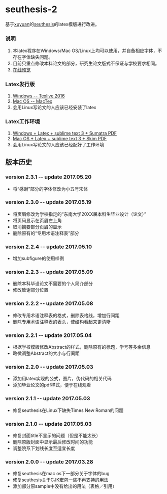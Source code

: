 # seuthesis-2
基于[xuyuan](https://github.com/xuyuan)的[seuthesis](https://github.com/xuyuan/seuthesis)的latex模版进行改进。



### 说明
1. 本latex程序在Windows/Mac OS/Linux上均可以使用，并自备相应字体，不存在字体缺失问题。
2. 目前只重点修改本科论文的部分，研究生论文版式不保证与学校要求相同。
3. [在线预览](https://github.com/a367/seu-latex/blob/master/main.pdf)

### Latex发行版
1. [Windows -- Texlive 2016](http://tug.org/texlive/files/texlive2016.iso.torrent)
2. [Mac OS -- MacTex](https://tug.org/mactex/)
3. 会用Linux写论文的人应该已经安装了latex

### Latex工作环境
1. [Windows + Latex + sublime text 3 + Sumatra PDF](http://www.360doc.com/content/14/0517/19/9206388_378573988.shtml)
2. [Mac OS + Latex + sublime text 3 + Skim PDF](https://www.zhihu.com/question/23918126)
3. 会用Linux写论文的人应该已经配好了工作环境

## 版本历史

### version 2.3.1 -- update 2017.05.20
* 将“感谢”部分的字体修改为小五号宋体

### version 2.3.0 -- update 2017.05.19
* 将页眉修改为学校指定的“东南大学20XX届本科生毕业设计（论文）”
* 将页码显示在页眉左上角
* 取消摘要部分页眉的显示
* 删除原有的“专用术语注释表”部分

### version 2.2.4 -- update 2017.05.10
* 增加subfigure的使用样例

### version 2.2.3 -- update 2017.05.09
* 删除本科毕设论文不需要的个人简介部分
* 修改致谢部分位置

### version 2.2.2 -- update 2017.05.08
* 修改专用术语注释表的格式，删除表格线，增加行间距
* 删除专用术语注释表的表头，使结构看起来更清晰

### version 2.2.1 -- update 2017.05.04
* 根据学校模版修改Abstract的样式，删除原有的标题，学号等多余信息
* 略微调整Abstract的大小与行间距

### version 2.2.0 -- update 2017.05.03
* 添加用latex实现的公式，图片，伪代码的相关代码
* 添加毕业论文的pdf样式，便于在线观看

### version 2.1.1 -- update 2017.05.03
* 修复seuthesis在Linux下缺失Times New Roman的问题

### version 2.1.0 -- update 2017.05.03
* 修复封面title不显示的问题（但是不能太长）
* 删除原版封面中显示最后修改时间的功能
* 调整院系下划线长度至适宜长度

### version 2.0.0 -- update 2017.03.28
* 修复seuthesis在mac os下一部分关于字体的bug
* 修复seuthesis关于CJK宏包一些不再支持的用法
* 添加部分原sample中没有给出的用法（表格／引用）

